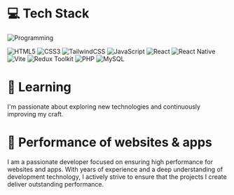 # 💻 Tech Stack

![Programming](https://miro.medium.com/v2/resize:fit:1400/1*29NeeIGT0BElEBNfzE_VlQ.jpeg)

![HTML5](https://img.shields.io/badge/html5-%23E34F26?style=for-the-badge&logo=HTML5&logoColor=white) ![CSS3](https://img.shields.io/badge/css3-%231572B6?style=for-the-badge&logo=css3&logoColor=white) ![TailwindCSS](https://img.shields.io/badge/tailwindcss-%2306B6D4?style=for-the-badge&logo=tailwindcss&logoColor=white) ![JavaScript](https://img.shields.io/badge/javascript-%23333333?style=for-the-badge&logo=javascript&logoColor=%23F7DF1E)
![React](https://img.shields.io/badge/react-%2361DAFB?style=for-the-badge&logo=React&logoColor=black) ![React Native](https://img.shields.io/badge/react%20native-%2361DAFB?style=for-the-badge&logo=React&logoColor=black)
![Vite](https://img.shields.io/badge/vite-%23646CFF?style=for-the-badge&logo=vite&logoColor=white)
![Redux Toolkit](https://img.shields.io/badge/redux%20toolkit-%23764ABC?style=for-the-badge&logo=Redux&logoColor=white) ![PHP](https://img.shields.io/badge/php-%23777BB4?style=for-the-badge&logo=php&logoColor=white) ![MySQL](https://img.shields.io/badge/mysql-%234479A1?style=for-the-badge&logo=mysql&logoColor=white)

# 📖 Learning

I'm passionate about exploring new technologies and continuously improving my craft.

# 🚀 Performance of websites & apps

I am a passionate developer focused on ensuring high performance for websites and apps. With years of experience and a deep understanding of development technology, I actively strive to ensure that the projects I create deliver outstanding performance.
